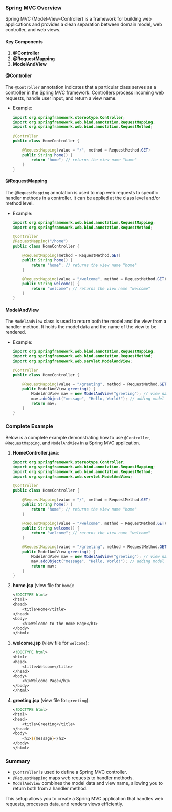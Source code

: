 ### Spring MVC Overview

Spring MVC (Model-View-Controller) is a framework for building web applications and provides a clean separation between domain model, web controller, and web views.

#### Key Components

1. **@Controller**
2. **@RequestMapping**
3. **ModelAndView**

#### @Controller

The `@Controller` annotation indicates that a particular class serves as a controller in the Spring MVC framework. Controllers process incoming web requests, handle user input, and return a view name.

- Example:
  ```java
  import org.springframework.stereotype.Controller;
  import org.springframework.web.bind.annotation.RequestMapping;
  import org.springframework.web.bind.annotation.RequestMethod;

  @Controller
  public class HomeController {

      @RequestMapping(value = "/", method = RequestMethod.GET)
      public String home() {
          return "home"; // returns the view name "home"
      }
  }
  ```

#### @RequestMapping

The `@RequestMapping` annotation is used to map web requests to specific handler methods in a controller. It can be applied at the class level and/or method level.

- Example:
  ```java
  import org.springframework.web.bind.annotation.RequestMapping;
  import org.springframework.web.bind.annotation.RequestMethod;

  @Controller
  @RequestMapping("/home")
  public class HomeController {

      @RequestMapping(method = RequestMethod.GET)
      public String home() {
          return "home"; // returns the view name "home"
      }

      @RequestMapping(value = "/welcome", method = RequestMethod.GET)
      public String welcome() {
          return "welcome"; // returns the view name "welcome"
      }
  }
  ```

#### ModelAndView

The `ModelAndView` class is used to return both the model and the view from a handler method. It holds the model data and the name of the view to be rendered.

- Example:
  ```java
  import org.springframework.web.bind.annotation.RequestMapping;
  import org.springframework.web.bind.annotation.RequestMethod;
  import org.springframework.web.servlet.ModelAndView;

  @Controller
  public class HomeController {

      @RequestMapping(value = "/greeting", method = RequestMethod.GET)
      public ModelAndView greeting() {
          ModelAndView mav = new ModelAndView("greeting"); // view name
          mav.addObject("message", "Hello, World!"); // adding model data
          return mav;
      }
  }
  ```

### Complete Example

Below is a complete example demonstrating how to use `@Controller`, `@RequestMapping`, and `ModelAndView` in a Spring MVC application.

1. **HomeController.java**:
   ```java
   import org.springframework.stereotype.Controller;
   import org.springframework.web.bind.annotation.RequestMapping;
   import org.springframework.web.bind.annotation.RequestMethod;
   import org.springframework.web.servlet.ModelAndView;

   @Controller
   public class HomeController {

       @RequestMapping(value = "/", method = RequestMethod.GET)
       public String home() {
           return "home"; // returns the view name "home"
       }

       @RequestMapping(value = "/welcome", method = RequestMethod.GET)
       public String welcome() {
           return "welcome"; // returns the view name "welcome"
       }

       @RequestMapping(value = "/greeting", method = RequestMethod.GET)
       public ModelAndView greeting() {
           ModelAndView mav = new ModelAndView("greeting"); // view name
           mav.addObject("message", "Hello, World!"); // adding model data
           return mav;
       }
   }
   ```

2. **home.jsp** (view file for `home`):
   ```jsp
   <!DOCTYPE html>
   <html>
   <head>
       <title>Home</title>
   </head>
   <body>
       <h1>Welcome to the Home Page</h1>
   </body>
   </html>
   ```

3. **welcome.jsp** (view file for `welcome`):
   ```jsp
   <!DOCTYPE html>
   <html>
   <head>
       <title>Welcome</title>
   </head>
   <body>
       <h1>Welcome Page</h1>
   </body>
   </html>
   ```

4. **greeting.jsp** (view file for `greeting`):
   ```jsp
   <!DOCTYPE html>
   <html>
   <head>
       <title>Greeting</title>
   </head>
   <body>
       <h1>${message}</h1>
   </body>
   </html>
   ```

### Summary

- `@Controller` is used to define a Spring MVC controller.
- `@RequestMapping` maps web requests to handler methods.
- `ModelAndView` combines the model data and view name, allowing you to return both from a handler method.

This setup allows you to create a Spring MVC application that handles web requests, processes data, and renders views efficiently.